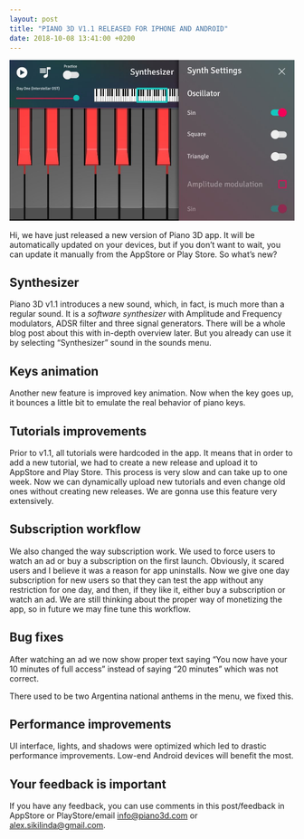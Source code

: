 ```yaml
---
layout: post
title: "PIANO 3D V1.1 RELEASED FOR IPHONE AND ANDROID"
date: 2018-10-08 13:41:00 +0200
---
```


 <p><img src="/public/images/synthSettings.jpg" alt="synthesizer settings in piano 3d"></p>

<p>Hi, we have just released a new version of Piano 3D app. It will be automatically updated on your devices, but if you don’t want to wait, you can update it manually from the AppStore or Play Store. So what’s new?</p>

<h2>Synthesizer</h2>

<p>Piano 3D v1.1 introduces a new sound, which, in fact, is much more than a regular sound. It is a <i>software synthesizer</i> with Amplitude and Frequency modulators, ADSR filter and three signal generators. There will be a whole blog post about this with in-depth overview later. But you already can use it by selecting “Synthesizer” sound in the sounds menu.
<br></p>

<h2>Keys animation</h2>

<p>Another new feature is improved key animation. Now when the key goes up, it bounces a little bit to emulate the real behavior of piano keys.</p>

<h2>Tutorials improvements</h2>

<p>Prior to v1.1, all tutorials were hardcoded in the app. It means that in order to add a new tutorial, we had to create a new release and upload it to AppStore and Play Store. This process is very slow and can take up to one week. Now we can dynamically upload new tutorials and even change old ones without creating new releases. We are gonna use this feature very extensively.</p>

<h2>Subscription workflow</h2>

<p>We also changed the way subscription work. We used to force users to watch an ad or buy a subscription on the first launch. Obviously, it scared users and I believe it was a reason for app uninstalls. Now we give one day subscription for new users so that they can test the app without any restriction for one day, and then, if they like it, either buy a subscription or watch an ad. We are still thinking about the proper way of monetizing the app, so in future we may fine tune this workflow.</p>

<h2>Bug fixes</h2>

<p>After watching an ad we now show proper text saying “You now have your 10 minutes of full access” instead of saying “20 minutes” which was not correct.</p>

<p>There used to be two Argentina national anthems in the menu, we fixed this.</p>

<h2>Performance improvements</h2>

<p>UI interface, lights, and shadows were optimized which led to drastic performance improvements. Low-end Android devices will benefit the most.</p>

<h2>Your feedback is important</h2>

<p>If you have any feedback, you can use comments in this post/feedback in AppStore or PlayStore/email <a href="mailto:info@piano3d.com">info@piano3d.com</a> or <a href="mailto:alex.sikilinda@gmail.com">alex.sikilinda@gmail.com</a>.</p>
